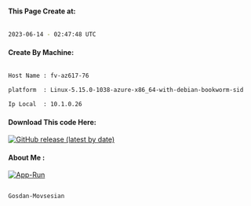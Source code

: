 
   
#### This Page Create at:

```bash

2023-06-14 - 02:47:48 UTC

```

#### Create By Machine:

```bash

Host Name : fv-az617-76

platform  : Linux-5.15.0-1038-azure-x86_64-with-debian-bookworm-sid

Ip Local  : 10.1.0.26

```
#### Download This code Here:

[![GitHub release (latest by date)](https://img.shields.io/github/v/release/Gosdan-Movsesian/Gosdan?style=for-the-badge&label=Download)](https://github.com/Gosdan-Movsesian/Gosdan/releases) 

</p> 

#### About Me :

[![App-Run](https://github.com/Gosdan-Movsesian/Gosdan/actions/workflows/App-Run.yml/badge.svg)](https://github.com/Gosdan-Movsesian/Gosdan/actions/workflows/App-Run.yml)

```bash

Gosdan-Movsesian

```

